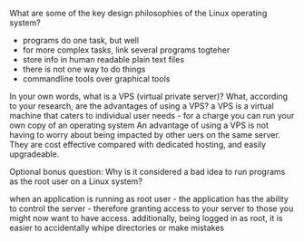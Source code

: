 What are some of the key design philosophies of the Linux operating system?
- programs do one task, but well
- for more complex tasks, link several programs togteher
- store info in human readable plain text files
- there is not one way to do things
- commandline tools over graphical tools

In your own words, what is a VPS (virtual private server)? What, according to your research, are the advantages of using a VPS?
 a VPS is a virtual machine that caters to individual user needs - for a charge you can run your own copy of an operating system
 An advantage of using a VPS is not having to worry about being impacted by other uers on the same server.  They are cost effective compared with dedicated hosting, and easily upgradeable.

Optional bonus question: Why is it considered a bad idea to run programs as the root user on a Linux system?

when an application is running as root user - the application has the ability to control the server - therefore granting access to your server to those you might now want to have access.  additionally, being logged in as root, it is easier to accidentally whipe directories or make mistakes